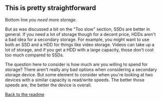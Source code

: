 ## This is pretty straightforward

Bottom line _you need more storage_.

But as was discussed a bit on the "Too slow" section, SSDs are better in general. If you need a lot of storage though for a decent price, HDDs aren't a bad idea for a secondary storage. For example, you might want to use both an SSD and a HDD for things like video storage. Videos can take up a lot of storage, and if you get a HDD with a large capacity, those don't cost too much compared to SSDs. 

The question here to consider is how much are you willing to spend for storage? There aren't really any bad options when considering a secondary storage device. But some element to consider when you're looking at two devices with a similar capacity is read/write speeds. The better those speeds are, the better the device is overall.




[Back to the readme](README.md)